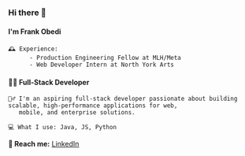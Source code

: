 ### Hi there 👋

#### I'm Frank Obedi
    🕰️ Experience:
          - Production Engineering Fellow at MLH/Meta
          - Web Developer Intern at North York Arts
#### 🧑‍💻 Full-Stack Developer
    🙍‍♂️ I'm an aspiring full-stack developer passionate about building scalable, high-performance applications for web,
       mobile, and enterprise solutions.
       
    💻 What I use: Java, JS, Python

**📧 Reach me:** [LinkedIn](https://www.linkedin.com/in/frankmobedi/)
